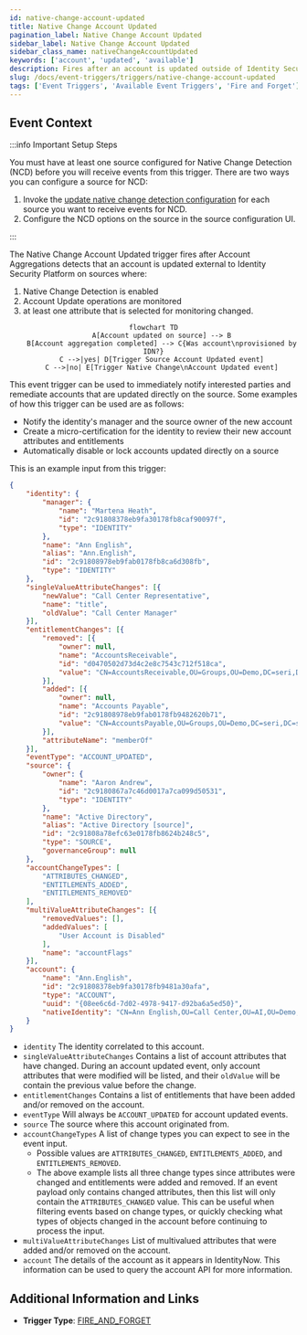 ```yaml
---
id: native-change-account-updated
title: Native Change Account Updated
pagination_label: Native Change Account Updated
sidebar_label: Native Change Account Updated
sidebar_class_name: nativeChangeAccountUpdated
keywords: ['account', 'updated', 'available']
description: Fires after an account is updated outside of Identity Security Platform
slug: /docs/event-triggers/triggers/native-change-account-updated
tags: ['Event Triggers', 'Available Event Triggers', 'Fire and Forget']
---
```


## Event Context

:::info Important Setup Steps

You must have at least one source configured for Native Change Detection (NCD) before you will receive events from this trigger.  There are two ways you can configure a source for NCD:

1. Invoke the [update native change detection configuration](https://developer.sailpoint.com/idn/api/beta/put-native-change-detection-config) for each source you want to receive events for NCD.
2. Configure the NCD options on the source in the source configuration UI.

:::

The Native Change Account Updated trigger fires after Account Aggregations detects that an account is updated external to Identity Security Platform on sources where:

1. Native Change Detection is enabled
2. Account Update operations are monitored
3. at least one attribute that is selected for monitoring changed.

<div align="center">

```mermaid
flowchart TD
    A[Account updated on source] --> B
    B[Account aggregation completed] --> C{Was account\nprovisioned by IDN?}
    C -->|yes| D[Trigger Source Account Updated event]
    C -->|no| E[Trigger Native Change\nAccount Updated event]
```

</div>

This event trigger can be used to immediately notify interested parties and remediate accounts that are updated directly on the source.  Some examples of how this trigger can be used are as follows:

- Notify the identity's manager and the source owner of the new account
- Create a micro-certification for the identity to review their new account attributes and entitlements
- Automatically disable or lock accounts updated directly on a source

This is an example input from this trigger:

```json
{
	"identity": {
		"manager": {
			"name": "Martena Heath",
			"id": "2c91808378eb9fa30178fb8caf90097f",
			"type": "IDENTITY"
		},
		"name": "Ann English",
		"alias": "Ann.English",
		"id": "2c91808978eb9fab0178fb8ca6d308fb",
		"type": "IDENTITY"
	},
	"singleValueAttributeChanges": [{
		"newValue": "Call Center Representative",
		"name": "title",
		"oldValue": "Call Center Manager"
	}],
	"entitlementChanges": [{
		"removed": [{
			"owner": null,
			"name": "AccountsReceivable",
			"id": "d0470502d73d4c2e8c7543c712f518ca",
			"value": "CN=AccountsReceivable,OU=Groups,OU=Demo,DC=seri,DC=sailpointdemo,DC=com"
		}],
		"added": [{
			"owner": null,
			"name": "Accounts Payable",
			"id": "2c91808978eb9fab0178fb9482620b71",
			"value": "CN=AccountsPayable,OU=Groups,OU=Demo,DC=seri,DC=sailpointdemo,DC=com"
		}],
		"attributeName": "memberOf"
	}],
	"eventType": "ACCOUNT_UPDATED",
	"source": {
		"owner": {
			"name": "Aaron Andrew",
			"id": "2c9180867a7c46d0017a7ca099d50531",
			"type": "IDENTITY"
		},
		"name": "Active Directory",
		"alias": "Active Directory [source]",
		"id": "2c91808a78efc63e0178fb8624b248c5",
		"type": "SOURCE",
		"governanceGroup": null
	},
	"accountChangeTypes": [
		"ATTRIBUTES_CHANGED",
		"ENTITLEMENTS_ADDED",
		"ENTITLEMENTS_REMOVED"
	],
	"multiValueAttributeChanges": [{
		"removedValues": [],
		"addedValues": [
			"User Account is Disabled"
		],
		"name": "accountFlags"
	}],
	"account": {
		"name": "Ann.English",
		"id": "2c91808378eb9fa30178fb9481a30afa",
		"type": "ACCOUNT",
		"uuid": "{08ee6c6d-7d02-4978-9417-d92ba6a5ed50}",
		"nativeIdentity": "CN=Ann English,OU=Call Center,OU=AI,OU=Demo,DC=seri,DC=sailpointdemo,DC=com"
	}
}
```

- `identity` The identity correlated to this account.
- `singleValueAttributeChanges` Contains a list of account attributes that have changed.  During an account updated event, only account attributes that were modified will be listed, and their `oldValue` will be contain the previous value before the change.
- `entitlementChanges` Contains a list of entitlements that have been added and/or removed on the account.
- `eventType` Will always be `ACCOUNT_UPDATED` for account updated events.
- `source` The source where this account originated from.
- `accountChangeTypes` A list of change types you can expect to see in the event input.
  - Possible values are `ATTRIBUTES_CHANGED`, `ENTITLEMENTS_ADDED`, and `ENTITLEMENTS_REMOVED`.
  - The above example lists all three change types since attributes were changed and entitlements were added and removed.  If an event payload only contains changed attributes, then this list will only contain the `ATTRIBUTES_CHANGED` value.  This can be useful when filtering events based on change types, or quickly checking what types of objects changed in the account before continuing to process the input.
- `multiValueAttributeChanges` List of multivalued attributes that were added and/or removed on the account.
- `account` The details of the account as it appears in IdentityNow.  This information can be used to query the account API for more information.

## Additional Information and Links

- **Trigger Type**: [FIRE_AND_FORGET](../trigger-types.md#fire-and-forget)
